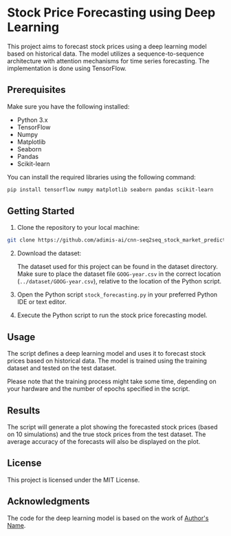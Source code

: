 # Stock Price Forecasting using Deep Learning

This project aims to forecast stock prices using a deep learning model based on historical data. The model utilizes a sequence-to-sequence architecture with attention mechanisms for time series forecasting. The implementation is done using TensorFlow.

## Prerequisites

Make sure you have the following installed:

- Python 3.x
- TensorFlow
- Numpy
- Matplotlib
- Seaborn
- Pandas
- Scikit-learn

You can install the required libraries using the following command:

```bash
pip install tensorflow numpy matplotlib seaborn pandas scikit-learn
```

## Getting Started

1. Clone the repository to your local machine:

```bash
git clone https://github.com/adimis-ai/cnn-seq2seq_stock_market_prediction.git
```

2. Download the dataset:

   The dataset used for this project can be found in the dataset directory. Make sure to place the dataset file `GOOG-year.csv` in the correct location (`../dataset/GOOG-year.csv`), relative to the location of the Python script.

3. Open the Python script `stock_forecasting.py` in your preferred Python IDE or text editor.

4. Execute the Python script to run the stock price forecasting model.

## Usage

The script defines a deep learning model and uses it to forecast stock prices based on historical data. The model is trained using the training dataset and tested on the test dataset.

Please note that the training process might take some time, depending on your hardware and the number of epochs specified in the script.

## Results

The script will generate a plot showing the forecasted stock prices (based on 10 simulations) and the true stock prices from the test dataset. The average accuracy of the forecasts will also be displayed on the plot.

## License

This project is licensed under the MIT License.

## Acknowledgments

The code for the deep learning model is based on the work of [Author's Name](https://link-to-original-work-if-applicable).
